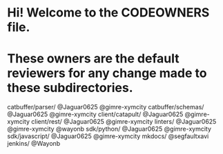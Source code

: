 # Hi! Welcome to the CODEOWNERS file.
# These owners are the default reviewers for any change made to these subdirectories.

catbuffer/parser/        @Jaguar0625 @gimre-xymcity
catbuffer/schemas/       @Jaguar0625 @gimre-xymcity
client/catapult/         @Jaguar0625 @gimre-xymcity
client/rest/             @Jaguar0625 @gimre-xymcity
linters/                 @Jaguar0625 @gimre-xymcity @wayonb
sdk/python/              @Jaguar0625 @gimre-xymcity
sdk/javascript/          @Jaguar0625 @gimre-xymcity
mkdocs/                  @segfaultxavi
jenkins/                 @Wayonb

